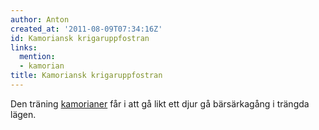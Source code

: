 ```yaml
---
author: Anton
created_at: '2011-08-09T07:34:16Z'
id: Kamoriansk krigaruppfostran
links:
  mention:
  - kamorian
title: Kamoriansk krigaruppfostran
---
```


Den träning [kamorianer] får i att gå likt ett djur gå bärsärkagång i trängda lägen.

  [kamorianer]: kamorian
